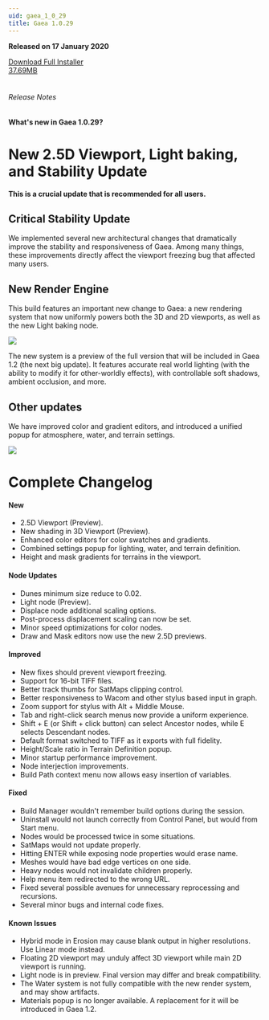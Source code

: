 ```yaml
---
uid: gaea_1_0_29
title: Gaea 1.0.29
---
```



**Released on 17 January 2020**

<div class="btn-group" role="group">
<a href="http://viridian.quadspinner.com/gaea/Gaea-1.0.29.exe" class="btn btn-dark">Download Full Installer<br />37.69MB</a>
</div></div></div>
<br><h6 class="ml-2">Release Notes</h6>
<div class="card">
<div class="card-body release-note">

#### What's new in Gaea 1.0.29?

# New 2.5D Viewport, Light baking, and Stability Update

**This is a crucial update that is recommended for all users.**

## Critical Stability Update

We implemented several new architectural changes that dramatically improve the stability and responsiveness of Gaea. Among many things, these improvements directly affect the viewport freezing bug that affected many users.

## New Render Engine

This build features an important new change to Gaea: a new rendering system that now uniformly powers both the 3D and 2D viewports, as well as the new Light baking node.

![](http://malachite.blob.core.windows.net/gaea/changelog/1_0_29/light1.jpg)

The new system is a preview of the full version that will be included in Gaea 1.2 (the next big update). It features accurate real world lighting (with the ability to modify it for other-worldly effects), with controllable soft shadows, ambient occlusion, and more.

## Other updates

We have improved color and gradient editors, and introduced a unified popup for atmosphere, water, and terrain settings.

<img src="http://malachite.blob.core.windows.net/gaea/changelog/1_0_29/clut.png" style="max-width: 350px;" /> 

# Complete Changelog

#### New

- 2.5D Viewport (Preview).
- New shading in 3D Viewport (Preview).
- Enhanced color editors for color swatches and gradients.
- Combined settings popup for lighting, water, and terrain definition.
- Height and mask gradients for terrains in the viewport.

#### Node Updates
- Dunes minimum size reduce to 0.02.
- Light node (Preview).
- Displace node additional scaling options.
- Post-process displacement scaling can now be set.
- Minor speed optimizations for color nodes.
- Draw and Mask editors now use the new 2.5D previews.

#### Improved
- New fixes should prevent viewport freezing.
- Support for 16-bit TIFF files.
- Better track thumbs for SatMaps clipping control.
- Better responsiveness to Wacom and other stylus based input in graph.
- Zoom support for stylus with Alt + Middle Mouse.
- Tab and right-click search menus now provide a uniform experience.
- Shift + E (or Shift + click button) can select Ancestor nodes, while E selects Descendant nodes.
- Default format switched to TIFF as it exports with full fidelity.
- Height/Scale ratio in Terrain Definition popup.
- Minor startup performance improvement.
- Node interjection improvements.
- Build Path context menu now allows easy insertion of variables.

#### Fixed
- Build Manager wouldn't remember build options during the session.
- Uninstall would not launch correctly from Control Panel, but would from Start menu.
- Nodes would be processed twice in some situations.
- SatMaps would not update properly.
- Hitting ENTER while exposing node properties would erase name.
- Meshes would have bad edge vertices on one side.
- Heavy nodes would not invalidate children properly.
- Help menu item redirected to the wrong URL.
- Fixed several possible avenues for unnecessary reprocessing and recursions.
- Several minor bugs and internal code fixes.

#### Known Issues
- Hybrid mode in Erosion may cause blank output in higher resolutions. Use Linear mode instead.
- Floating 2D viewport may unduly affect 3D viewport while main 2D viewport is running.
- Light node is in preview. Final version may differ and break compatibility.
- The Water system is not fully compatible with the new render system, and may show artifacts.
- Materials popup is no longer available. A replacement for it will be introduced in Gaea 1.2.

</div></div>
